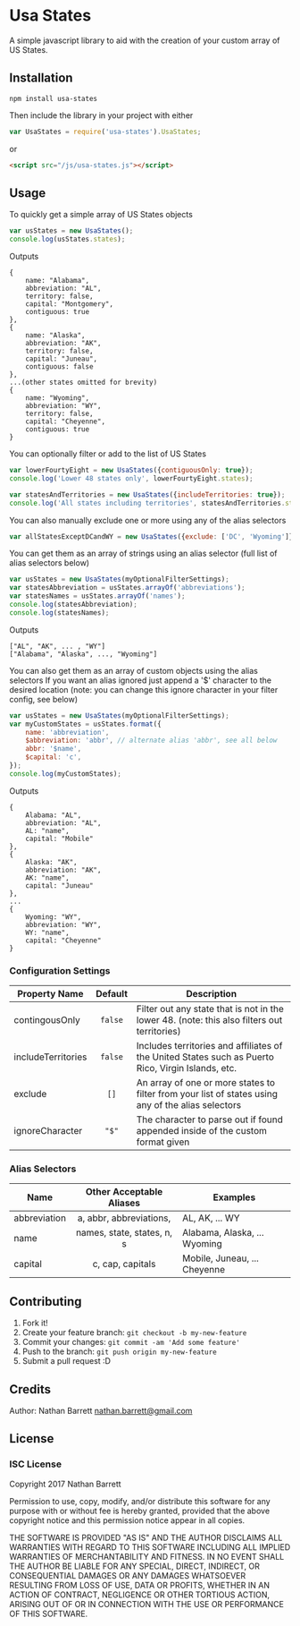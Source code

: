 # Usa States

A simple javascript library to aid with the creation of your custom array of US States.

## Installation

`npm install usa-states`

Then include the library in your project with either

```javascript
var UsaStates = require('usa-states').UsaStates;
```

or

```html
<script src="/js/usa-states.js"></script>
```

## Usage

To quickly get a simple array of US States objects

```javascript
var usStates = new UsaStates();
console.log(usStates.states);
```
Outputs
```
{
    name: "Alabama",
    abbreviation: "AL",
    territory: false,
    capital: "Montgomery",
    contiguous: true
},
{
    name: "Alaska",
    abbreviation: "AK",
    territory: false,
    capital: "Juneau",
    contiguous: false
},
...(other states omitted for brevity)
{
    name: "Wyoming",
    abbreviation: "WY",
    territory: false,
    capital: "Cheyenne",
    contiguous: true
}
```

You can optionally filter or add to the list of US States

```javascript
var lowerFourtyEight = new UsaStates({contiguousOnly: true});
console.log('Lower 48 states only', lowerFourtyEight.states);

var statesAndTerritories = new UsaStates({includeTerritories: true}); 
console.log('All states including territories', statesAndTerritories.states);

```

You can also manually exclude one or more using any of the alias selectors

```javascript
var allStatesExceptDCandWY = new UsaStates({exclude: ['DC', 'Wyoming']});
```

You can get them as an array of strings using an alias selector
(full list of alias selectors below)

```javascript
var usStates = new UsaStates(myOptionalFilterSettings);
var statesAbbreviation = usStates.arrayOf('abbreviations');
var statesNames = usStates.arrayOf('names');
console.log(statesAbbreviation);
console.log(statesNames);
```
Outputs
```
["AL", "AK", ... , "WY"]
["Alabama", "Alaska", ..., "Wyoming"]
```

You can also get them as an array of custom objects using the alias selectors
If you want an alias ignored just append a '$' character to the desired location
(note: you can change this ignore character in your filter config, see below)

```javascript
var usStates = new UsaStates(myOptionalFilterSettings);
var myCustomStates = usStates.format({
    name: 'abbreviation',
    $abbreviation: 'abbr', // alternate alias 'abbr', see all below
    abbr: '$name',
    $capital: 'c',
});
console.log(myCustomStates);
```
Outputs
```
{
    Alabama: "AL",
    abbreviation: "AL",
    AL: "name",
    capital: "Mobile"
},
{
    Alaska: "AK",
    abbreviation: "AK",
    AK: "name",
    capital: "Juneau"
},
...
{
    Wyoming: "WY",
    abbreviation: "WY",
    WY: "name",
    capital: "Cheyenne"
}
```

### Configuration Settings

| Property Name | Default | Description |
| ------------- |:-------:| ----------- |
| contingousOnly | `false` | Filter out any state that is not in the lower 48. (note: this also filters out territories) |
| includeTerritories | `false` | Includes territories and affiliates of the United States such as Puerto Rico, Virgin Islands, etc. |
| exclude | `[]` | An array of one or more states to filter from your list of states using any of the alias selectors |
| ignoreCharacter | `"$"` | The character to parse out if found appended inside of the custom format given |

### Alias Selectors

| Name | Other Acceptable Aliases | Examples
| ---- |:-----------------------:| -------
| abbreviation | a, abbr, abbreviations, | AL, AK, ... WY
| name | names, state, states, n, s | Alabama, Alaska, ... Wyoming |
| capital | c, cap, capitals | Mobile, Juneau, ... Cheyenne |



## Contributing

1. Fork it!
2. Create your feature branch: `git checkout -b my-new-feature`
3. Commit your changes: `git commit -am 'Add some feature'`
4. Push to the branch: `git push origin my-new-feature`
5. Submit a pull request :D

## Credits

Author: Nathan Barrett
nathan.barrett@gmail.com

## License

### ISC License
Copyright 2017 Nathan Barrett

Permission to use, copy, modify, and/or distribute this software for any purpose with or without fee is hereby granted, provided that the above copyright notice and this permission notice appear in all copies.

THE SOFTWARE IS PROVIDED "AS IS" AND THE AUTHOR DISCLAIMS ALL WARRANTIES WITH REGARD TO THIS SOFTWARE INCLUDING ALL IMPLIED WARRANTIES OF MERCHANTABILITY AND FITNESS. IN NO EVENT SHALL THE AUTHOR BE LIABLE FOR ANY SPECIAL, DIRECT, INDIRECT, OR CONSEQUENTIAL DAMAGES OR ANY DAMAGES WHATSOEVER RESULTING FROM LOSS OF USE, DATA OR PROFITS, WHETHER IN AN ACTION OF CONTRACT, NEGLIGENCE OR OTHER TORTIOUS ACTION, ARISING OUT OF OR IN CONNECTION WITH THE USE OR PERFORMANCE OF THIS SOFTWARE.